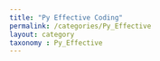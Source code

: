 ```yaml
---
title: "Py Effective Coding"
permalink: /categories/Py_Effective
layout: category
taxonomy : Py_Effective
---
```

